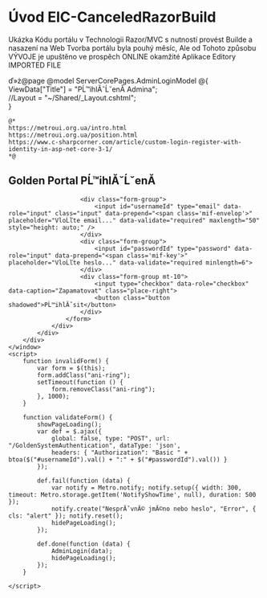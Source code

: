 ﻿# Úvod   EIC-CanceledRazorBuild  

Ukázka Kódu portálu v Technologii Razor/MVC s nutností provést Builde a nasazení na Web
Tvorba portálu byla pouhý měsíc, Ale od Tohoto způsobu VÝVOJE je upuštěno
ve prospěch ONLINE okamžité Aplikace Editory
IMPORTED FILE

ď»ż@page 
@model ServerCorePages.AdminLoginModel
@{
    ViewData["Title"] = "PĹ™ihlĂˇĹˇenĂ­ Admina";  
    //Layout = "~/Shared/_Layout.cshtml";  
}

    @*
    https://metroui.org.ua/intro.html
    https://metroui.org.ua/position.html
    https://www.c-sharpcorner.com/article/custom-login-register-with-identity-in-asp-net-core-3-1/
    *@

<div class="text-center">
    <window>
        <div class="hero hero-bg 1bg-brand-secondary add-neb">
            <div class="container">
                <div class="row">
                    <form id="loginform" method="post"
                          class="login-form bg-white fg-darkBlue p-6 mx-auto border bd-default win-shadow"
                          data-role="validator"
                          action="javascript:"
                          data-clear-invalid="2000"
                          data-on-error-form="invalidForm"
                          data-on-validate-form="validateForm">
                        <span class="mif-vpn-lock mif-4x place-right" style="margin-top: -10px;"></span>
                        <h2 class="text-light">Golden Portal PĹ™ihlĂˇĹˇenĂ­</h2>
                        
                        <div class="form-group">
                            <input id="usernameId" type="email" data-role="input" class="input" data-prepend="<span class='mif-envelop'>" placeholder="VloĹľte email..." data-validate="required" maxlength="50" style="height: auto;" />
                        </div>
                        <div class="form-group">
                            <input id="passwordId" type="password" data-role="input" data-prepend="<span class='mif-key'>" placeholder="VloĹľte heslo..." data-validate="required minlength=6">
                        </div>
                        <div class="form-group mt-10">
                            <input type="checkbox" data-role="checkbox" data-caption="Zapamatovat" class="place-right">
                            <button class="button shadowed">PĹ™ihlĂˇsit</button>
                        </div>
                    </form>
                </div>
            </div>
        </div>
    </window>
    <script>
        function invalidForm() {
            var form = $(this);
            form.addClass("ani-ring");
            setTimeout(function () {
                form.removeClass("ani-ring");
            }, 1000);
        }

        function validateForm() {
            showPageLoading();
            var def = $.ajax({
                global: false, type: "POST", url: "/GoldenSystemAuthentication", dataType: 'json',
                headers: { "Authorization": "Basic " + btoa($("#usernameId").val() + ":" + $("#passwordId").val()) }
            });

            def.fail(function (data) {
                var notify = Metro.notify; notify.setup({ width: 300, timeout: Metro.storage.getItem('NotifyShowTime', null), duration: 500 });
                notify.create("NesprĂˇvnĂ© jmĂ©no nebo heslo", "Error", { cls: "alert" }); notify.reset();
                hidePageLoading();
            });

            def.done(function (data) {
                AdminLogin(data);
                hidePageLoading();
            });
        }

    </script>
</div>
